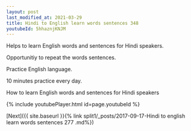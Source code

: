 ```yaml
---
layout: post
last_modified_at: 2021-03-29
title: Hindi to English learn words sentences 348 
youtubeId: 5hhaznjKNJM
---
```

 
 
Helps to learn English words and sentences for Hindi speakers.

Opportunitiy to repeat the words sentences. 

Practice English language. 
 
10 minutes practice every day. 
 
How to learn English words and sentences for Hindi speakers 
 
{% include youtubePlayer.html id=page.youtubeId %}
 
 
[Next]({{ site.baseurl }}{% link  split1/_posts/2017-09-17-Hindi to english learn words sentences 277 .md%})
 

